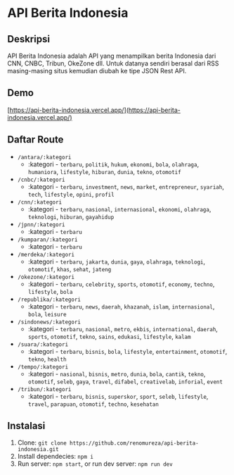 # API Berita Indonesia

## Deskripsi

API Berita Indonesia adalah API yang menampilkan berita Indonesia dari CNN, CNBC, Tribun, OkeZone dll. Untuk datanya sendiri berasal dari RSS masing-masing situs kemudian diubah ke tipe JSON Rest API.

## Demo

[https://api-berita-indonesia.vercel.app/](https://api-berita-indonesia.vercel.app/)

## Daftar Route

- `/antara/:kategori`
  - :kategori - `terbaru`, `politik`, `hukum`, `ekonomi`, `bola`, `olahraga`, `humaniora`, `lifestyle`, `hiburan`, `dunia`, `tekno`, `otomotif`
- `/cnbc/:kategori`
  - :kategori - `terbaru`, `investment`, `news`, `market`, `entrepreneur`, `syariah`, `tech`, `lifestyle`, `opini`, `profil`
- `/cnn/:kategori`
  - :kategori - `terbaru`, `nasional`, `internasional`, `ekonomi`, `olahraga`, `teknologi`, `hiburan`, `gayahidup`
- `/jpnn/:kategori`
  - :kategori - `terbaru`
- `/kumparan/:kategori`
  - :kategori - `terbaru`
- `/merdeka/:kategori`
  - :kategori - `terbaru`, `jakarta`, `dunia`, `gaya`, `olahraga`, `teknologi`, `otomotif`, `khas`, `sehat`, `jateng`
- `/okezone/:kategori`
  - :kategori - `terbaru`, `celebrity`, `sports`, `otomotif`, `economy`, `techno`, `lifestyle`, `bola`
- `/republika/:kategori`
  - :kategori - `terbaru`, `news`, `daerah`, `khazanah`, `islam`, `internasional`, `bola`, `leisure`
- `/sindonews/:kategori`
  - :kategori - `terbaru`, `nasional`, `metro`, `ekbis`, `international`, `daerah`, `sports`, `otomotif`, `tekno`, `sains`, `edukasi`, `lifestyle`, `kalam`
- `/suara/:kategori`
  - :kategori - `terbaru`, `bisnis`, `bola`, `lifestyle`, `entertainment`, `otomotif`, `tekno`, `health`
- `/tempo/:kategori`
  - :kategori - `nasional`, `bisnis`, `metro`, `dunia`, `bola`, `cantik`, `tekno`, `otomotif`, `seleb`, `gaya`, `travel`, `difabel`, `creativelab`, `inforial`, `event`
- `/tribun/:kategori`
  - :kategori - `terbaru`, `bisnis`, `superskor`, `sport`, `seleb`, `lifestyle`, `travel`, `parapuan`, `otomotif`, `techno`, `kesehatan`

## Instalasi

1. Clone: `git clone https://github.com/renomureza/api-berita-indonesia.git`
2. Install dependecies: `npm i`
3. Run server: `npm start`, or run dev server: `npm run dev`
